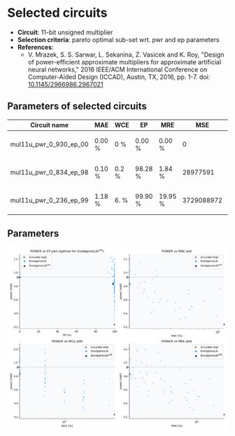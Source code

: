 
Selected circuits
===================
 - **Circuit**: 11-bit unsigned multiplier
 - **Selection criteria**: pareto optimal sub-set wrt. pwr and ep parameters
 - **References**: 
   - V. Mrazek, S. S. Sarwar, L. Sekanina, Z. Vasicek and K. Roy, "Design of power-efficient approximate multipliers for approximate artificial neural networks," 2016 IEEE/ACM International Conference on Computer-Aided Design (ICCAD), Austin, TX, 2016, pp. 1-7. doi: [10.1145/2966986.2967021](https://dx.doi.org/10.1145/2966986.2967021)


Parameters of selected circuits
----------------------------

| Circuit name | MAE | WCE | EP | MRE | MSE | Download |
| --- |  --- | --- | --- | --- | --- | --- | 
| mul11u_pwr_0_930_ep_00 | 0.00 % | 0 % | 0.00 % | 0.00 % | 0 |  [[Verilog<sub>generic</sub>](mul11u_pwr_0_930_ep_00_gen.v)] [[Verilog<sub>PDK45</sub>](mul11u_pwr_0_930_ep_00_pdk45.v)]  [[C](mul11u_pwr_0_930_ep_00.c)] |
| mul11u_pwr_0_834_ep_98 | 0.10 % | 0.2 % | 98.28 % | 1.84 % | 28977591 |  [[Verilog<sub>generic</sub>](mul11u_pwr_0_834_ep_98_gen.v)] [[Verilog<sub>PDK45</sub>](mul11u_pwr_0_834_ep_98_pdk45.v)]  [[C](mul11u_pwr_0_834_ep_98.c)] |
| mul11u_pwr_0_236_ep_99 | 1.18 % | 6. % | 99.90 % | 19.95 % | 3729088972 |  [[Verilog<sub>generic</sub>](mul11u_pwr_0_236_ep_99_gen.v)] [[Verilog<sub>PDK45</sub>](mul11u_pwr_0_236_ep_99_pdk45.v)]  [[C](mul11u_pwr_0_236_ep_99.c)] |
    
Parameters
--------------
![Parameters figure](fig.png)
             